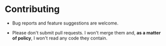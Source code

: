 
# Contributing

* Bug reports and feature suggestions are welcome.

* Please don't submit pull requests. I won't merge them and, **as a matter of policy**, I won't read any code they contain.
